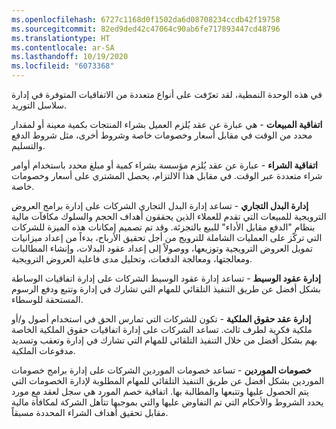 ```yaml
---
ms.openlocfilehash: 6727c1168d0f1502da6d08708234ccdb42f19758
ms.sourcegitcommit: 82ed9ded42c47064c90ab6fe717893447cd48796
ms.translationtype: HT
ms.contentlocale: ar-SA
ms.lasthandoff: 10/19/2020
ms.locfileid: "6073368"
---
```

في هذه الوحدة النمطية، لقد تعرّفت على أنواع متعددة من الاتفاقيات المتوفرة في إدارة سلاسل التوريد.

**اتفاقية المبيعات** - هي عبارة عن عقد يُلزم العميل بشراء المنتجات بكمية معينة أو لمقدار محدد من الوقت في مقابل أسعار وخصومات خاصة وشروط أخرى، مثل شروط الدفع والتسليم.

**اتفاقية الشراء** - عبارة عن عقد يُلزم مؤسسة بشراء كمية أو مبلغ محدد باستخدام أوامر شراء متعددة عبر الوقت. في مقابل هذا الالتزام، يحصل المشتري على أسعار وخصومات خاصة.

**إدارة البدل التجاري** - تساعد إدارة البدل التجاري الشركات على إدارة برامج العروض الترويجية للمبيعات التي تقدم للعملاء الذين يحققون أهداف الحجم والسلوك مكافآت مالية بنظام "الدفع مقابل الأداء" للبيع بالتجزئة. وقد تم تصميم إمكانات هذه الميزة للشركات التي تركّز على العمليات الشاملة للترويج من أجل تحقيق الأرباح، بدءاً من إعداد ميزانيات تمويل العروض الترويجية وتوزيعها، ووصولاً إلى إعداد عقود البدلات، وإنشاء المطالبات ومعالجتها، ومعالجة الدفعات، وتحليل مدى فاعلية العروض الترويجية.

**إدارة عقود الوسيط** - تساعد إدارة عقود الوسيط الشركات على إدارة اتفاقيات الوساطة بشكل أفضل عن طريق التنفيذ التلقائي للمهام التي تشارك في إدارة وتتبع ودفع الرسوم المستحقة للوسطاء.

**‏‫إدارة عقد حقوق الملكية‬** - تكون للشركات التي تمارس الحق في استخدام أصول و/أو ملكية فكرية لطرف ثالث. تساعد الشركات على إدارة اتفاقيات حقوق الملكية الخاصة بهم بشكل أفضل من خلال التنفيذ التلقائي للمهام التي تشارك في إدارة وتعقب وتسديد مدفوعات الملكية.

**خصومات الموردين** - تساعد خصومات الموردين الشركات على إدارة برامج خصومات الموردين بشكل أفضل عن طريق التنفيذ التلقائي للمهام المطلوبة لإدارة الخصومات التي يتم الحصول عليها وتتبعها والمطالبة بها. اتفاقية خصم المورد هي سجل لعقد مع مورد يحدد الشروط والأحكام التي تم التفاوض عليها والتي بموجبها تتأهل الشركة لمكافأة مالية مقابل تحقيق أهداف الشراء المحددة مسبقاً. 


